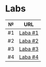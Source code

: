 # Labs

| №  | URL                                                           |
| -- |:-------------------------------------------------------------:|
| #1 | [Laba #1](https://github.com/Domalyyy/NULP/tree/master/lab_1) |
| #2 | [Laba #2](https://github.com/Domalyyy/NULP/tree/master/lab_2) |
| #3 | [Laba #3](https://github.com/Domalyyy/NULP/tree/master/lab_3) |
| #4 | [Laba #4](https://github.com/Domalyyy/NULP/tree/master/lab_4) |

